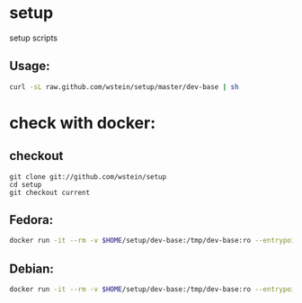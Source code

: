 # setup
setup scripts

## Usage:
```sh
curl -sL raw.github.com/wstein/setup/master/dev-base | sh 
```

# check with docker:
## checkout
~~~
git clone git://github.com/wstein/setup
cd setup 
git checkout current
~~~

## Fedora: 
```sh
docker run -it --rm -v $HOME/setup/dev-base:/tmp/dev-base:ro --entrypoint=/usr/bin/sh fedora "/tmp/dev-base && zsh"                                     
```

## Debian:
```sh
docker run -it --rm -v $HOME/setup/dev-base:/tmp/dev-base:ro --entrypoint=sh debian -c "apt update && apt install -y sudo && /tmp/dev-base && zsh"
```
